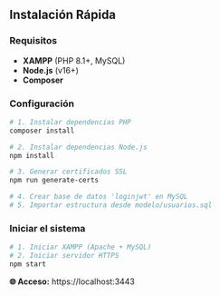 ## Instalación Rápida

### Requisitos
- **XAMPP** (PHP 8.1+, MySQL)
- **Node.js** (v16+)
- **Composer**

### Configuración
```bash
# 1. Instalar dependencias PHP
composer install

# 2. Instalar dependencias Node.js
npm install

# 3. Generar certificados SSL
npm run generate-certs

# 4. Crear base de datos 'loginjwt' en MySQL
# 5. Importar estructura desde modelo/usuarios.sql
```

### Iniciar el sistema
```bash
# 1. Iniciar XAMPP (Apache + MySQL)
# 2. Iniciar servidor HTTPS
npm start
```

**🌐 Acceso:** https://localhost:3443

